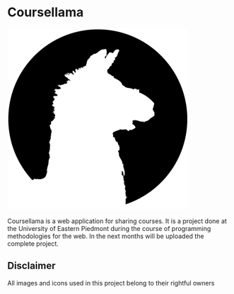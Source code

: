 # Coursellama
![alt logo](https://raw.githubusercontent.com/DaveDeDave/Coursellama/main/docs/llama_logo.png)

Coursellama is a web application for sharing courses. It is a project done at the University of Eastern Piedmont during the course of programming methodologies for the web. In the next months will be uploaded the complete project.

## Disclaimer
All images and icons used in this project belong to their rightful owners
